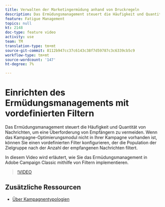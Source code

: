 ```yaml
---
title: Verwalten der Marketingermüdung anhand von Druckregeln
description: Das Ermüdungsmanagement steuert die Häufigkeit und Quantität von Nachrichten, um eine Überforderung von Empfängern zu vermeiden. Wenn das Kampagne-Optimierungsmodul nicht in Ihrer Kampagne vorhanden ist, können Sie einen vordefinierten Filter konfigurieren, der die Population der Zielgruppe nach der Anzahl der empfangenen Nachrichten filtert.   In diesem Video wird erläutert, wie Sie das Ermüdungsmanagement in Adobe Campaign Classic mithilfe von Filtern implementieren.
feature: Fatigue Management
topics: null
kt: 2148
doc-type: feature video
activity: use
team: TM
translation-type: tm+mt
source-git-commit: 8112b947cc37c6143c38f7d59787c3c6339cb5c9
workflow-type: tm+mt
source-wordcount: '147'
ht-degree: 7%

---
```



# Einrichten des Ermüdungsmanagements mit vordefinierten Filtern

Das Ermüdungsmanagement steuert die Häufigkeit und Quantität von Nachrichten, um eine Überforderung von Empfängern zu vermeiden. Wenn das Kampagne-Optimierungsmodul nicht in Ihrer Kampagne vorhanden ist, können Sie einen vordefinierten Filter konfigurieren, der die Population der Zielgruppe nach der Anzahl der empfangenen Nachrichten filtert.

In diesem Video wird erläutert, wie Sie das Ermüdungsmanagement in Adobe Campaign Classic mithilfe von Filtern implementieren.

>[!VIDEO](https://video.tv.adobe.com/v/25091?quality=12)

## Zusätzliche Ressourcen

* [Über Kampagnentypologien](https://docs.adobe.com/content/help/en/campaign-classic/using/orchestrating-campaigns/campaign-optimization/about-campaign-typologies.html)
